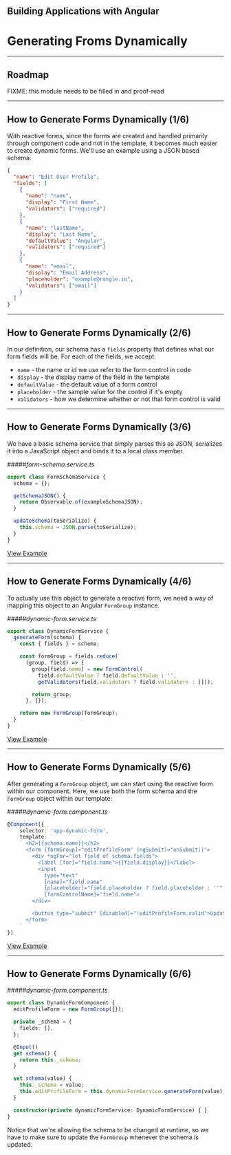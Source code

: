 <!-- .slide: data-background="./images/title-slide.jpg" -->
<!-- .slide: id="generating-forms" -->
## Building Applications with Angular

# Generating Froms Dynamically

---

## Roadmap

FIXME: this module needs to be filled in and proof-read

---
<!-- .slide: id="generating-forms-dynamically-1" -->
## How to Generate Forms Dynamically (1/6)

With reactive forms, since the forms are created and handled primarily through component code and not in the template, it becomes much easier to create dynamic forms. We'll use an example using a JSON based schema:


```json
{
  "name": "Edit User Profile",
  "fields": [
    {
      "name": "name",
      "display": "First Name",
      "validators": ["required"]
    },
    {
      "name": "lastName",
      "display": "Last Name",
      "defaultValue": "Angular",
      "validators": ["required"]
    },
    {
      "name": "email",
      "display": "Email Address",
      "placeholder": "example@rangle.io",
      "validators": ["email"]
    }
  ]
}
```

---
<!-- .slide: id="generating-forms-dynamically-2" -->
## How to Generate Forms Dynamically (2/6)

In our definition, our schema has a `fields` property that defines what our form fields will be. For each of the fields, we accept:

  - `name` - the name or id we use refer to the form control in code
  - `display` - the display name of the field in the template
  - `defaultValue` - the default value of a form control
  - `placeholder` - the sample value for the control if it's empty
  - `validators` - how we determine whether or not that form control is valid

---
<!-- .slide: id="generating-forms-dynamically-3" -->
## How to Generate Forms Dynamically (3/6)

We have a basic schema service that simply parses this as JSON, serializes it into a JavaScript object and binds it to a local class member.

#####_form-schema.service.ts_
```ts
export class FormSchemaService {
  schema = {};

  getSchemaJSON() {
    return Observable.of(exampleSchemaJSON);
  }

  updateSchema(toSerialize) {
    this.schema = JSON.parse(toSerialize);
  }
}
```
[View Example](https://plnkr.co/edit/FjmwlCYFkvEqYqAAiJRD?p=preview)

---
<!-- .slide: id="generating-forms-dynamically-4" -->
## How to Generate Forms Dynamically (4/6)

To actually use this object to generate a reactive form, we need a way of mapping this object to an Angular `FormGroup` instance.

#####_dynamic-form.service.ts_
```ts
export class DynamicFormService {
  generateForm(schema) {
    const { fields } = schema;

    const formGroup = fields.reduce(
      (group, field) => {
        group[field.name] = new FormControl(
          field.defaultValue ? field.defaultValue : '',
          getValidators(field.validators ? field.validators : []));

        return group;
      }, {});

    return new FormGroup(formGroup);
  }
}
```
[View Example](https://plnkr.co/edit/FjmwlCYFkvEqYqAAiJRD?p=preview)

---
<!-- .slide: id="generating-forms-dynamically-5" -->
## How to Generate Forms Dynamically (5/6)

After generating a `FormGroup` object, we can start using the reactive form within our component. Here, we use both the form schema and the `FormGroup` object within our template:

#####_dynamic-form.component.ts_
```ts
@Component({
	selector: 'app-dynamic-form',
	template: `
	  <h2>{{schema.name}}</h2>
	  <form [formGroup]="editProfileForm" (ngSubmit)="onSubmit()">
	    <div *ngFor="let field of schema.fields">
	      <label [for]="field.name">{{field.display}}</label>
	      <input
	        type="text"
	        [name]="field.name"
	        [placeholder]="field.placeholder ? field.placeholder : ''"
	        [formControlName]="field.name">
	    </div>

	    <button type="submit" [disabled]="!editProfileForm.valid">Update Profile</button>
	  </form>
	`
})
```
[View Example](https://plnkr.co/edit/FjmwlCYFkvEqYqAAiJRD?p=preview)

---
<!-- .slide: id="generating-forms-dynamically-6" -->
## How to Generate Forms Dynamically (6/6)

#####_dynamic-form.component.ts_
```ts
export class DynamicFormComponent {
  editProfileForm = new FormGroup({});

  private _schema = {
    fields: [],
  };

  @Input()
  get schema() {
    return this._schema;
  }

  set schema(value) {
    this._schema = value;
    this.editProfileForm = this.dynamicFormService.generateForm(value);
  }

  constructor(private dynamicFormService: DynamicFormService) { }
}
```
Notice that we're allowing the schema to be changed at runtime, so we have to make sure to update the `FormGroup` whenever the schema is updated.
